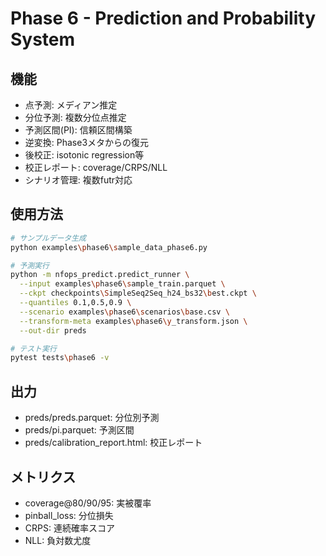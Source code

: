 # Phase 6 - Prediction and Probability System

## 機能

- 点予測: メディアン推定
- 分位予測: 複数分位点推定
- 予測区間(PI): 信頼区間構築
- 逆変換: Phase3メタからの復元
- 後校正: isotonic regression等
- 校正レポート: coverage/CRPS/NLL
- シナリオ管理: 複数futr対応

## 使用方法

```bash
# サンプルデータ生成
python examples\phase6\sample_data_phase6.py

# 予測実行
python -m nfops_predict.predict_runner \
  --input examples\phase6\sample_train.parquet \
  --ckpt checkpoints\SimpleSeq2Seq_h24_bs32\best.ckpt \
  --quantiles 0.1,0.5,0.9 \
  --scenario examples\phase6\scenarios\base.csv \
  --transform-meta examples\phase6\y_transform.json \
  --out-dir preds

# テスト実行
pytest tests\phase6 -v
```

## 出力

- preds/preds.parquet: 分位別予測
- preds/pi.parquet: 予測区間
- preds/calibration_report.html: 校正レポート

## メトリクス

- coverage@80/90/95: 実被覆率
- pinball_loss: 分位損失
- CRPS: 連続確率スコア
- NLL: 負対数尤度
